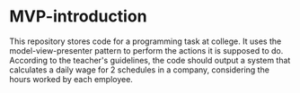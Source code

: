 # MVP-introduction
This repository stores code for a programming task at college. It uses the model-view-presenter pattern to perform the actions it is supposed to do.
According to the teacher's guidelines, the code should output a system that calculates a daily wage for 2 schedules in a company, considering the 
hours worked by each employee.
